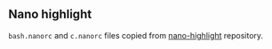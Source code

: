 ## Nano highlight

```bash.nanorc``` and ```c.nanorc``` files copied from [nano-highlight](https://github.com/serialhex/nano-highlight) repository.
